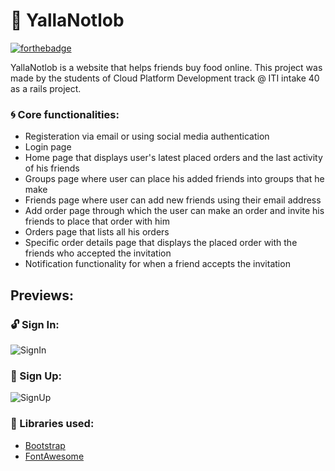 # :tada: YallaNotlob

[![forthebadge](https://forthebadge.com/images/badges/made-with-ruby.svg)](https://forthebadge.com)

YallaNotlob is a website that helps friends buy food online.
This project was made by the students of Cloud Platform Development track @ ITI intake 40 as a rails project.

### :cyclone: Core functionalities:
- Registeration via email or using social media authentication
- Login page
- Home page that displays user's latest placed orders and the last activity of his friends
- Groups page where user can place his added friends into groups that he make
- Friends page where user can add new friends using their email address
- Add order page through which the user can make an order and invite his friends to place that order with him
- Orders page that lists all his orders
- Specific order details page that displays the placed order with the friends who accepted the invitation
- Notification functionality for when a friend accepts the invitation

## Previews:

### :unlock: Sign In:
![SignIn](https://github.com/aAbdelnaby88/Yalla-Notlob-inRails/blob/theJaxon/etc/SignIn.jpg)

### :key: Sign Up:
![SignUp](https://github.com/aAbdelnaby88/Yalla-Notlob-inRails/blob/theJaxon/etc/SignUp.jpg)


### :blue_book: Libraries used:

* [Bootstrap](https://github.com/twbs/bootstrap-rubygem)
* [FontAwesome](https://github.com/bokmann/font-awesome-rails)
